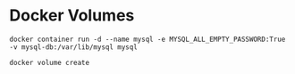 # Docker Volumes

```
docker container run -d --name mysql -e MYSQL_ALL_EMPTY_PASSWORD:True -v mysql-db:/var/lib/mysql mysql
```

```
docker volume create 
```